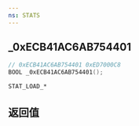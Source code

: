 ```yaml
---
ns: STATS
---
```

## _0xECB41AC6AB754401

```c
// 0xECB41AC6AB754401 0xED7000C8
BOOL _0xECB41AC6AB754401();
```

```
STAT_LOAD_*
```

## 返回值
